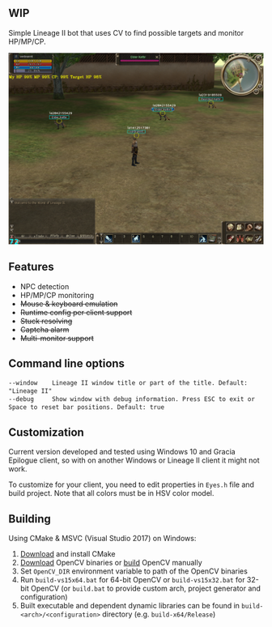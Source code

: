 ## WIP

Simple Lineage II bot that uses CV to find possible targets and monitor HP/MP/CP.

![Preview](preview.png)

## Features

* NPC detection
* HP/MP/CP monitoring
* ~~Mouse & keyboard emulation~~
* ~~Runtime config per client support~~
* ~~Stuck resolving~~
* ~~Captcha alarm~~
* ~~Multi-monitor support~~

## Command line options

```
--window    Lineage II window title or part of the title. Default: "Lineage II"
--debug     Show window with debug information. Press ESC to exit or Space to reset bar positions. Default: true
```

## Customization

Current version developed and tested using Windows 10 and Gracia Epilogue client, so with on another Windows or Lineage II client it might not work.

To customize for your client, you need to edit properties in `Eyes.h` file and build project. Note that all colors must be in HSV color model.

## Building

Using CMake & MSVC (Visual Studio 2017) on Windows:

1. [Download](https://cmake.org/download/) and install CMake
2. [Download](https://opencv.org/releases.html) OpenCV binaries or [build](https://github.com/opencv/opencv) OpenCV manually
3. Set `OpenCV_DIR` environment variable to path of the OpenCV binaries
4. Run `build-vs15x64.bat` for 64-bit OpenCV or `build-vs15x32.bat` for 32-bit OpenCV (or `build.bat` to provide custom arch, project generator and configuration)
5. Built executable and dependent dynamic libraries can be found in `build-<arch>/<configuration>` directory (e.g. `build-x64/Release`)
